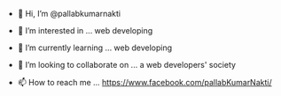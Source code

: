 - 👋 Hi, I’m @pallabkumarnakti

- 👀 I’m interested in ... web developing

- 🌱 I’m currently learning ... web developing

- 💞️ I’m looking to collaborate on ... a web developers' society

- 📫 How to reach me ... https://www.facebook.com/pallabKumarNakti/

<!---
pallabkumarnakti/pallabkumarnakti is a ✨ special ✨ repository because its `README.md` (this file) appears on your GitHub profile.
You can click the Preview link to take a look at your changes.
--->
